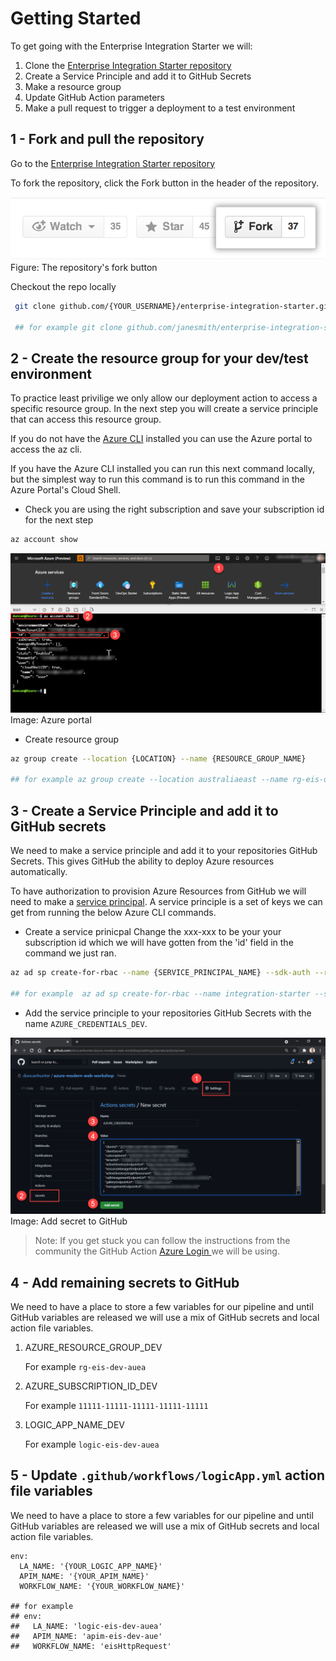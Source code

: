 # Getting Started

To get going with the Enterprise Integration Starter we will:

1. Clone the [Enterprise Integration Starter repository](https://github.com/azure-modern-apps/enterprise-integration-starter/)
2. Create a Service Principle and add it to GitHub Secrets
3. Make a resource group
4. Update GitHub Action parameters
5. Make a pull request to trigger a deployment to a test environment

## 1 - Fork and pull the repository

Go to the [Enterprise Integration Starter repository](https://github.com/azure-modern-apps/enterprise-integration-starter/)

To fork the repository, click the Fork button in the header of the repository.

![The Fork Button](./images/github-fork.png)
Figure: The repository's fork button

Checkout the repo locally

```BASH
 git clone github.com/{YOUR_USERNAME}/enterprise-integration-starter.git

 ## for example git clone github.com/janesmith/enterprise-integration-starter.git
```

## 2 - Create the resource group for your dev/test environment

To practice least privilige we only allow our deployment action to access a specific resource group. In the next step you will create a service principle that can access this resource group.

If you do not have the [Azure CLI](https://docs.microsoft.com/en-us/cli/azure/) installed you can use the Azure portal to access the az cli.

If you have the Azure CLI installed you can run this next command locally, but the simplest way to run this command is to run this command in the Azure Portal's Cloud Shell.

- Check you are using the right subscription and save your subscription id for the next step

```BASH
az account show
```

![Azure CLI output example](./images/display-azure-account-id.png)
Image: Azure portal

- Create resource group

```BASH
az group create --location {LOCATION} --name {RESOURCE_GROUP_NAME}

## for example az group create --location australiaeast --name rg-eis-dev-auea
```

## 3 - Create a Service Principle and add it to GitHub secrets

We need to make a service principle and add it to your repositories GitHub Secrets. This gives GitHub the ability to deploy Azure resources automatically.

To have authorization to provision Azure Resources from GitHub we will need to make a [service principal](https://docs.microsoft.com/en-us/azure/active-directory/develop/app-objects-and-service-principals). A service principle is a set of keys we can get from running the below Azure CLI commands.

- Create a service prinicpal
  Change the xxx-xxx to be your your subscription id which we will have gotten from the 'id' field in the command we just ran.

```BASH
az ad sp create-for-rbac --name {SERVICE_PRINCIPAL_NAME} --sdk-auth --role contributor --scopes /subscriptions/{SUBSCRIPTION_ID}/resourceGroups/{RESOURCE_GROUP_NAME}

## for example  az ad sp create-for-rbac --name integration-starter --sdk-auth --role contributor --scopes /subscriptions/1111-1111-1111-1111/resourceGroups/rg-eis-dev-auea
```

- Add the service principle to your repositories GitHub Secrets with the name ```AZURE_CREDENTIALS_DEV```.

![Add secret to GitHub](./images/add-secret-to-github.png)
Image: Add secret to GitHub

> Note: If you get stuck you can follow the instructions from the community the GitHub Action [Azure Login ](https://github.com/marketplace/actions/azure-login) we will be using.

## 4 - Add remaining secrets to GitHub
We need to have a place to store a few variables for our pipeline and until GitHub variables are released we will use a mix of GitHub secrets and local action file variables.

1. AZURE_RESOURCE_GROUP_DEV

    For example ```rg-eis-dev-auea```

2. AZURE_SUBSCRIPTION_ID_DEV

    For example ```11111-11111-11111-11111-11111```

3. LOGIC_APP_NAME_DEV 

    For example ```logic-eis-dev-auea```

## 5 - Update ```.github/workflows/logicApp.yml``` action file variables
We need to have a place to store a few variables for our pipeline and until GitHub variables are released we will use a mix of GitHub secrets and local action file variables.

```YML
env:
  LA_NAME: '{YOUR_LOGIC_APP_NAME}'
  APIM_NAME: '{YOUR_APIM_NAME}'
  WORKFLOW_NAME: '{YOUR_WORKFLOW_NAME}'

## for example
## env:
##   LA_NAME: 'logic-eis-dev-auea'
##   APIM_NAME: 'apim-eis-dev-aue'
##   WORKFLOW_NAME: 'eisHttpRequest'
```

